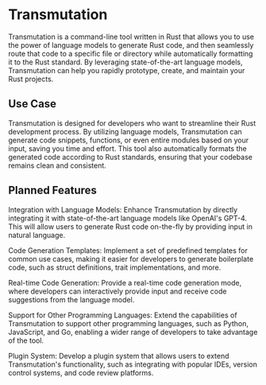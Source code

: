 # Transmutation

Transmutation is a command-line tool written in Rust that allows you to use the power of language models to generate Rust code, and then seamlessly route that code to a specific file or directory while automatically formatting it to the Rust standard. By leveraging state-of-the-art language models, Transmutation can help you rapidly prototype, create, and maintain your Rust projects.

## Use Case

Transmutation is designed for developers who want to streamline their Rust development process. By utilizing language models, Transmutation can generate code snippets, functions, or even entire modules based on your input, saving you time and effort. This tool also automatically formats the generated code according to Rust standards, ensuring that your codebase remains clean and consistent.

## Planned Features

Integration with Language Models: Enhance Transmutation by directly integrating it with state-of-the-art language models like OpenAI's GPT-4. This will allow users to generate Rust code on-the-fly by providing input in natural language.

Code Generation Templates: Implement a set of predefined templates for common use cases, making it easier for developers to generate boilerplate code, such as struct definitions, trait implementations, and more.

Real-time Code Generation: Provide a real-time code generation mode, where developers can interactively provide input and receive code suggestions from the language model.

Support for Other Programming Languages: Extend the capabilities of Transmutation to support other programming languages, such as Python, JavaScript, and Go, enabling a wider range of developers to take advantage of the tool.

Plugin System:
Develop a plugin system that allows users to extend Transmutation's functionality, such as integrating with popular IDEs, version control systems, and code review platforms.
